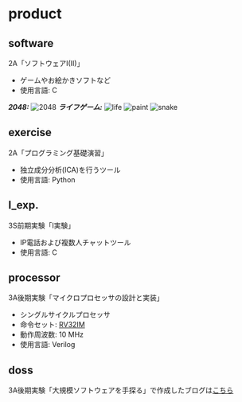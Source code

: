 # product
## software
2A「ソフトウェアI(II)」
- ゲームやお絵かきソフトなど
- 使用言語: C

***2048:***
![2048](https://github.com/johncompany/product/assets/72188206/c858c3d9-3566-4a09-8c23-db5283145b80)
***ライフゲーム:***
![life](https://github.com/johncompany/product/assets/72188206/9b8c9c41-544f-44ef-886e-ee728637a3b4)
![paint](https://github.com/johncompany/product/assets/72188206/4fef7aae-dc73-4bc8-9fc1-e8542669e0fd)
![snake](https://github.com/johncompany/product/assets/72188206/efd36483-ddb0-4276-874b-8dcec77e60cb)


## exercise
2A「プログラミング基礎演習」
- 独立成分分析(ICA)を行うツール
- 使用言語: Python


## I_exp.
3S前期実験「I実験」
- IP電話および複数人チャットツール
- 使用言語: C


## processor
3A後期実験「マイクロプロセッサの設計と実装」
- シングルサイクルプロセッサ
- 命令セット: [RV32IM](https://riscv.org/technical/specifications/)
- 動作周波数: 10 MHz
- 使用言語: Verilog


## doss
3A後期実験「大規模ソフトウェアを手探る」で作成したブログは[こちら](https://doss2021-7.hatenadiary.com/)
